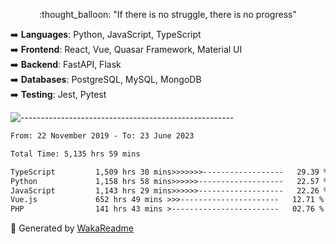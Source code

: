 <p align="center"> 
  :thought_balloon: "If there is no struggle, there is no progress"
</p>

<p align="left">
  ➡️ <strong>Languages</strong>: Python, JavaScript, TypeScript<br>
  ➡️ <strong>Frontend</strong>: React, Vue, Quasar Framework, Material UI<br>
  ➡️ <strong>Backend</strong>: FastAPI, Flask<br>
  ➡️ <strong>Databases</strong>: PostgreSQL, MySQL, MongoDB<br>
  ➡️ <strong>Testing</strong>: Jest, Pytest<br>
</p>

![-----------------------------------------------------](https://raw.githubusercontent.com/andreasbm/readme/master/assets/lines/vintage.png)

<!--START_SECTION:waka-->

```txt
From: 22 November 2019 - To: 23 June 2023

Total Time: 5,135 hrs 59 mins

TypeScript         1,509 hrs 30 mins>>>>>>>------------------   29.39 %
Python             1,158 hrs 58 mins>>>>>>-------------------   22.57 %
JavaScript         1,143 hrs 29 mins>>>>>>-------------------   22.26 %
Vue.js             652 hrs 49 mins >>>----------------------   12.71 %
PHP                141 hrs 43 mins >------------------------   02.76 %
```

<!--END_SECTION:waka-->


🚀 Generated by [WakaReadme](https://github.com/athul/waka-readme)
